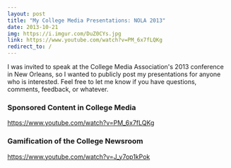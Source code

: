 ```yaml
---
layout: post
title: "My College Media Presentations: NOLA 2013"
date: 2013-10-21
img: https://i.imgur.com/DuZ0CYs.jpg
link: https://www.youtube.com/watch?v=PM_6x7fLQKg
redirect_to: /
---
```

I was invited to speak at the College Media Association's 2013 conference in New Orleans, so I wanted to publicly post my presentations for anyone who is interested. Feel free to let me know if you have questions, comments, feedback, or whatever.

### Sponsored Content in College Media

https://www.youtube.com/watch?v=PM_6x7fLQKg

### Gamification of the College Newsroom

https://www.youtube.com/watch?v=J_y7op1kPok
